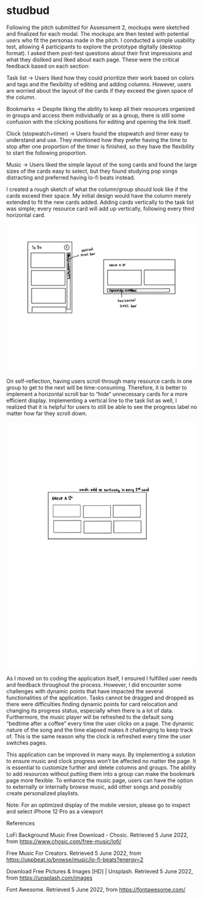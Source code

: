 # studbud
Following the pitch submitted for Assessment 2, mockups were sketched and finalized for each modal. The mockups are then tested with potential users who fit the personas made in the pitch. I conducted a simple usability test, allowing 4 participants to explore the prototype digitally (desktop format). I asked them post-test questions about their first impressions and what they disliked and liked about each page. These were the critical feedback based on each section:

Task list → Users liked how they could prioritize their work based on colors and tags and the flexibility of editing and adding columns. However, users are worried about the layout of the cards if they exceed the given space of the column. 

Bookmarks → Despite liking the ability to keep all their resources organized in groups and access them individually or as a group, there is still some confusion with the clicking positions for editing and opening the link itself. 

Clock (stopwatch+timer) → Users found the stopwatch and timer easy to understand and use. They mentioned how they prefer having the time to stop after one proportion of the timer is finished, so they have the flexibility to start the following proportion.

Music → Users liked the simple layout of the song cards and found the large sizes of the cards easy to select, but they found studying pop songs distracting and preferred having lo-fi beats instead.

I created a rough sketch of what the column/group should look like if the cards exceed their space. My initial design would have the column merely extended to fit the new cards added. Adding cards vertically to the task list was simple; every resource card will add up vertically, following every third horizontal card. 

![Figure](https://github.com/kathleensadeli/studbud/blob/main/FIGURE%201.jpg)

On self-reflection, having users scroll through many resource cards in one group to get to the next will be time-consuming. Therefore, it is better to implement a horizontal scroll bar to “hide” unnecessary cards for a more efficient display. Implementing a vertical line to the task list as well, I realized that it is helpful for users to still be able to see the progress label no matter how far they scroll down. 

![Figure](https://github.com/kathleensadeli/studbud/blob/main/FIGURE%202.jpg)

As I moved on to coding the application itself, I ensured I fulfilled user needs and feedback throughout the process. However, I did encounter some challenges with dynamic points that have impacted the several functionalities of the application. Tasks cannot be dragged and dropped as there were difficulties finding dynamic points for card relocation and changing its progress status, especially when there is a lot of data. Furthermore, the music player will be refreshed to the default song “bedtime after a coffee” every time the user clicks on a page. The dynamic nature of the song and the time elapsed makes it challenging to keep track of. This is the same reason why the clock is refreshed every time the user switches pages.

This application can be improved in many ways. By implementing a solution to ensure music and clock progress won’t be affected no matter the page. It is essential to customize further and delete columns and groups. The ability to add resources without putting them into a group can make the bookmark page more flexible. To enhance the music page, users can have the option to externally or internally browse music, add other songs and possibly create personalized playlists. 

Note: For an optimized display of the mobile version, please go to inspect and select iPhone 12 Pro as a viewport

References

LoFi Background Music Free Download - Chosic. Retrieved 5 June 2022, from https://www.chosic.com/free-music/lofi/

Free Music For Creators. Retrieved 5 June 2022, from https://uppbeat.io/browse/music/lo-fi-beats?energy=2

Download Free Pictures & Images [HD] | Unsplash. Retrieved 5 June 2022, from https://unsplash.com/images

Font Awesome. Retrieved 5 June 2022, from https://fontawesome.com/

